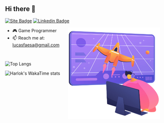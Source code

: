 ## Hi there 👋
[![Site Badge](https://img.shields.io/badge/-Site-black?style=flat-square&logo=google-chrome&logoColor=white&labelColor=black&link=https://lucasfaesa.github.io/)](https://lucasfaesa.github.io/)
[![Linkedin Badge](https://img.shields.io/badge/-Linkedin-0e76a8?style=flat-square&logo=linkedin&logoColor=white&link=https://linkedin.com/in/lucasescossia)](https://linkedin.com/in/lucasescossia)

<img align="right" src="dev.png" width="300"/>

- 🎮 Game Programmer
- 📫 Reach me at: lucasfaesa@gmail.com

</br>

![Top Langs](https://github-readme-stats-lydo-lucas-projects-a6f40264.vercel.app/api/top-langs/?username=lucasfaesa&layout=compact&theme=calm&custom_title=Language%20Usage%20Across%20My%20Repos&exclude_repo=CoinDash-LOVE2D-Web,InfiniteFlyerHTML5_Godot,3dMinigolfHTML5_Godot,JungleJumpHTML5-Godot,GreedyFoxHTML5-Godot,AsteroidsHTML5-Godot,Robotim,Dashboard_BetaBuilds&hide=HLSL,ShaderLab,Mathematica,GLSL,Javascript)

![Harlok's WakaTime stats](https://github-readme-stats-lydo-lucas-projects-a6f40264.vercel.app/api/wakatime?username=lucasfaesa&layout=compact&theme=calm&display_format=percent&custom_title=Recent%20Language%20Activity)
